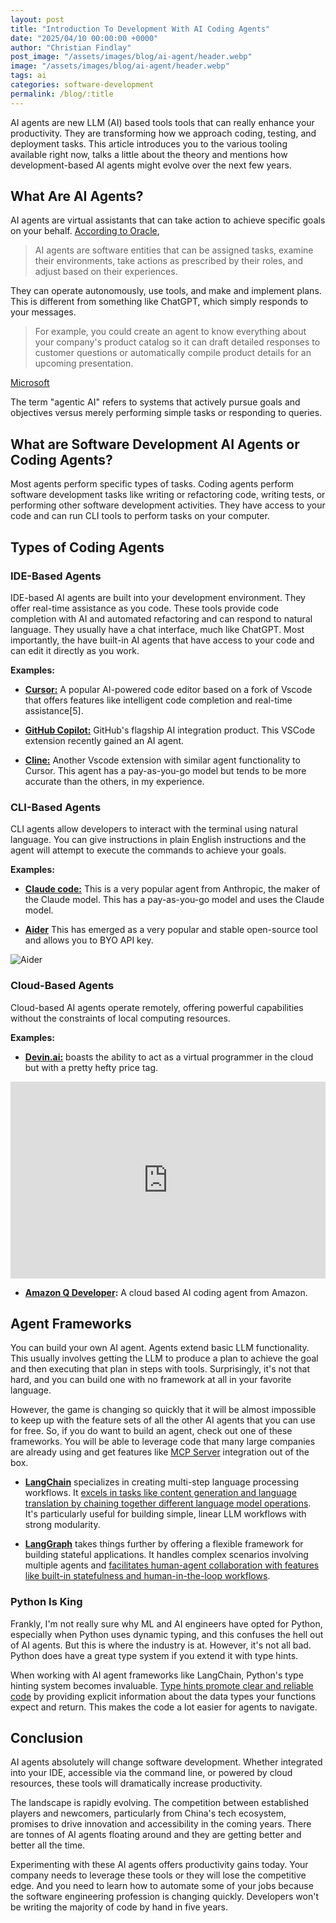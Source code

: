 ```yaml
---
layout: post
title: "Introduction To Development With AI Coding Agents"
date: "2025/04/10 00:00:00 +0000"
author: "Christian Findlay"
post_image: "/assets/images/blog/ai-agent/header.webp"
image: "/assets/images/blog/ai-agent/header.webp"
tags: ai
categories: software-development
permalink: /blog/:title
---
```


AI agents are new LLM (AI) based tools tools that can really enhance your productivity. They are transforming how we approach coding, testing, and deployment tasks. This article introduces you to the various tooling available right now, talks a little about the theory and mentions how development-based AI agents might evolve over the next few years.

## What Are AI Agents?
AI agents are virtual assistants that can take action to achieve specific goals on your behalf. [According to Oracle](https://www.oracle.com/au/artificial-intelligence/ai-agents/),

> AI agents are software entities that can be assigned tasks, examine their environments, take actions as prescribed by their roles, and adjust based on their experiences.

They can operate autonomously, use tools, and make and implement plans. This is different from something like ChatGPT, which simply responds to your messages.

> For example, you could create an agent to know everything about your company's product catalog so it can draft detailed responses to customer questions or automatically compile product details for an upcoming presentation.

[Microsoft](https://news.microsoft.com/source/features/ai/ai-agents-what-they-are-and-how-theyll-change-the-way-we-work/)

The term "agentic AI" refers to systems that actively pursue goals and objectives versus merely performing simple tasks or responding to queries. 

## What are Software Development AI Agents or Coding Agents?

Most agents perform specific types of tasks. Coding agents perform software development tasks like writing or refactoring code, writing tests, or performing other software development activities. They have access to your code and can run CLI tools to perform tasks on your computer.

## Types of Coding Agents

### IDE-Based Agents

IDE-based AI agents are built into your development environment. They offer real-time assistance as you code. These tools provide code completion with AI and automated refactoring and can respond to natural language. They usually have a chat interface, much like ChatGPT. Most importantly, the have built-in AI agents that have access to your code and can edit it directly as you work.

**Examples:**

- [**Cursor:**](https://www.cursor.com) A popular AI-powered code editor based on a fork of Vscode that offers features like intelligent code completion and real-time assistance[5].

<!-- <video controls src="[/assets/images/blog/nimble_charts/iosdemo.mp4](https://assets.basehub.com/191e7e6d/2c99e8a087f981290dc74d2b621a7192/current-best-for-two-mp4.mp4)" title="Cursor"  width="100%" height="360" style="border-radius: 6px;align-items: center;" alt="Cursor Demo"></video> -->

- [**GitHub Copilot:**](https://github.com/features/copilot) GitHub's flagship AI integration product. This VSCode extension recently gained an AI agent.

- [**Cline:**](https://cline.bot/) Another Vscode extension with similar agent functionality to Cursor. This agent has a pay-as-you-go model but tends to be more accurate than the others, in my experience.

### CLI-Based Agents

CLI agents allow developers to interact with the terminal using natural language. You can give instructions in plain English instructions and the agent will attempt to execute the commands to achieve your goals.

**Examples:**

- [**Claude code:**](https://docs.anthropic.com/en/docs/agents-and-tools/claude-code/overview) This is a very popular agent from Anthropic, the maker of the Claude model. This has a pay-as-you-go model and uses the Claude model.

- [**Aider**](https://github.com/Aider-AI/aider) This has emerged as a very popular and stable open-source tool and allows you to BYO API key.

![Aider](https://camo.githubusercontent.com/6d2d9a8d839bed3d9dc1bf62d47f0767e19906ce76d369a78ef9805dbfb34609/68747470733a2f2f61696465722e636861742f6173736574732f73637265656e636173742e737667)
  
### Cloud-Based Agents

Cloud-based AI agents operate remotely, offering powerful capabilities without the constraints of local computing resources.

**Examples:**

- [**Devin.ai:**](https://devin.ai) boasts the ability to act as a virtual programmer in the cloud but with a pretty hefty price tag.

<iframe 
    width= "100%" 
    height= "315" 
    src="https://www.youtube.com/embed/fjHtjT7GO1c" 
    title= "Devin AI Demo"
    frameborder= "0" 
    allow="accelerometer; autoplay; clipboard-write; encrypted-media; gyroscope; picture-in-picture" 
    allowfullscreen>
</iframe>

- **[Amazon Q Developer](https://aws.amazon.com/q/developer/):** A cloud based AI coding agent from Amazon.

## Agent Frameworks

You can build your own AI agent. Agents extend basic LLM functionality. This usually involves getting the LLM to produce a plan to achieve the goal and then executing that plan in steps with tools. Surprisingly, it's not that hard, and you can build one with no framework at all in your favorite language.

However, the game is changing so quickly that it will be almost impossible to keep up with the feature sets of all the other AI agents that you can use for free. So, if you do want to build an agent, check out one of these frameworks. You will be able to leverage code that many large companies are already using and get features like [MCP Server](https://modelcontextprotocol.io) integration out of the box.

- [**LangChain**](https://www.langchain.com/) specializes in creating multi-step language processing workflows. It [excels in tasks like content generation and language translation by chaining together different language model operations](https://www.getzep.com/ai-agents/langchain-agents-langgraph). It's particularly useful for building simple, linear LLM workflows with strong modularity.

- [**LangGraph**](https://www.langchain.com/langgraph) takes things further by offering a flexible framework for building stateful applications. It handles complex scenarios involving multiple agents and [facilitates human-agent collaboration with features like built-in statefulness and human-in-the-loop workflows](https://www.getzep.com/ai-agents/langchain-agents-langgraph).

### Python Is King

Frankly, I'm not really sure why ML and AI engineers have opted for Python, especially when Python uses dynamic typing, and this confuses the hell out of AI agents. But this is where the industry is at. However, it's not all bad. Python does have a great type system if you extend it with type hints.

When working with AI agent frameworks like LangChain, Python's type hinting system becomes invaluable. [Type hints promote clear and reliable code](https://dagster.io/blog/python-type-hinting) by providing explicit information about the data types your functions expect and return. This makes the code a lot easier for agents to navigate.

## Conclusion

AI agents absolutely will change software development. Whether integrated into your IDE, accessible via the command line, or powered by cloud resources, these tools will dramatically increase productivity.

The landscape is rapidly evolving. The competition between established players and newcomers, particularly from China's tech ecosystem, promises to drive innovation and accessibility in the coming years. There are tonnes of AI agents floating around and they are getting better and better all the time.

Experimenting with these AI agents offers productivity gains today. Your company needs to leverage these tools or they will lose the competitive edge. And you need to learn how to automate some of your jobs because the software engineering profession is changing quickly. Developers won't be writing the majority of code by hand in five years.